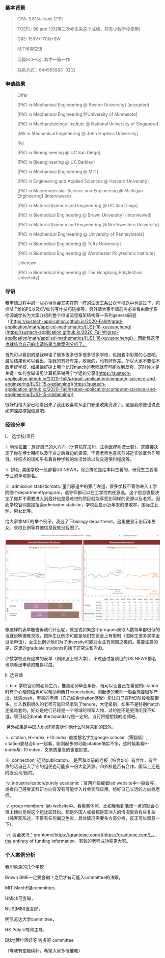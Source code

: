 ### 基本背景

> GPA: 3.81/4 (rank 1/19)
>
> TOEFL: 98 and 105(第二次考出来这个成绩，只有少数学校使用)
>
> GRE: 155V+170Q+3W
>
> MIT学期交流
>
> 两篇SCI一区, 其中一篇一作
>
> 联系方式：644565983（QQ）

### 申请结果

> Offer
>
> [PhD in Mechanical Engineering @ Boston University] (accepted)
>
> [PhD in Mechanical Engineering @University of Minnesota]
>
> [PhD in Mechanobiology Institute @ National University of Singapore]
>
> [MS in Mechanical Engineering @ John Hopkins University]
>
> Rej
>
> [PhD in Bioengineering @ UC San Diego]
>
> [PhD in Bioengineering @ UC Berkley]
>
> [PhD in Mechanical Engineering @ MIT]
>
> [PhD in Engineering and Applied Sciences @ Harvard University]
>
> [PhD in Macromolecular Science and Engineering @ Michigan Engineering] (interviewed)
>
> [PhD in Material Science and Engineering @ UC San Diego]
>
> [PhD in Biomedical Engineering @ Brown University] (interviewed)
>
> [PhD in Material Science and Engineering @ Northwestern University]
>
> [PhD in Mechanical Engineering @ University of Pennsylvania]
>
> [PhD in Biomedical Engineering @ Tufts University]
>
> [PhD in Biomedical Engineering @ Worchester Polytechnic Institute]
>
> Unknown
>
> [PhD in Biomedical Engineering @ The Hongkong Polytechnic University]

### 导语

我申请过程中的一些心得体会其实在前一阵的[生医工系公众号推送](https://mp.weixin.qq.com/s/g9oPMa2dWBFt-GuB1SsdCQ)中也说过了，包括MIT给的PS以及CV如何写作技巧链接等。另外请大家申请前务必查看由数学系徐源诚学长为大家介绍的整个申请流程框架结构等一系列general问题（[https://sustech-application.github.io/2020-Fall/#/grad-application/math/applied-mathematics/[US]-16-xuyuancheng](https://sustech-application.github.io/2020-Fall/#/grad-application/math/applied-mathematics/[US]-16-xuyuancheng)）。因此我这里也就结合自己的申请结果当做案例分析了。    

首先可以看到的是我申请了很多很多很多很多很多学校，也抱着中彩票的心态吧。最后结果也可以看出，拒我的有好有差，收我的，也有好有差。所以大家不要怕不敢申好学校，如果恰好碰上哪个比较match的老师就有可能收到反套，这时候才是关键！如何套磁请见计算机系谢丹宁学姐的分享([https://sustech-application.github.io/2020-Fall/#/grad-application/computer-science-and-engineering/[US]-15-xiedanning](https://sustech-application.github.io/2020-Fall/#/grad-application/computer-science-and-engineering/[US]-15-xiedanning))

很好相信大家已经看出来了我比较喜欢从歪门邪道收集资源了。这里我顺便也说说如何深度挖掘信息吧。

### 经验分享

I． 选学校/项目

​    i. 地理位置：想好自己的大方向（计算机在加州、生物医疗则波士顿），这直接决定了你在博士期间以及毕业之后身边的资源，毕竟老师也喜欢与邻近实验室合作项目。仔细点的话知乎有着各种学校的生活体验以及交通便利程度等。

​    ii. 排名: 美国学校一般都看US NEWS，综合排名是给本科生看的，研究生主要看专业的单项排名。

​    iii. admission statistic/data: 歪门邪道中的旁门左道，很多学校不管你进入工学院哪个department/program，选导师都可以在工学院内任意选。这个信息直接决定了你并不需要进入到最好也是最难进的项目就能享受到同样的资源以及老师。因此学校官网直接搜索admission statistic，学校会显示近年来的录取率，国际生比例，男女比等。

给大家拿MIT的举个例子，我选了下biology department，这里便显示出历年男女、录取比例等其他信息我就没截图了。

<img src="./images/dengyuqing_1.png" style="zoom:50%;" />

像这样的表单能告诉我们什么呢，就是说如果这个program录取人数每年都很低的话就说明很难录取，国际生比例少可能是他们在资金上有限制（国际生很多奖学金没法申请），女生比例少他们为了diversity可能对女生有照顾之类的。需要注意的是，这里的graduate students包括了研究生和PhD。

少数学校没有这样的表单（例如波士顿大学），不过通过各项目的US NEWS排名也能看出申请的难易程度。 

II. 选导师

​	i. bio: 学校官网的老师主页，推测老师毕业年份，既可以让自己在看他的citation时有个心理预估也可以帮助判断其expectation。刚起步的老师一般会想要很多产出，比较push，厉害的老师（自己结合citation感受）能让自己在PhD阶段收获很多。步入教职很久的老师可能已经拿到了tenure，大佬级别，如果不是特别match还挺难套的，好处是他们已经是一个领域的领军人物，过的是不是更清闲我不知道，项目前沿break the boundary是一定的。自行把握想找的老师吧。

​	另外如果是中国人bio还能告诉你他什么时候来到的国外。

​    ii. citation, H-index, i-10 index: 直接搜名字加google scholar（需翻墙）, citation要结合bio一起看，刚刚起步的可能citation确实不多，这时候看看H-index与i-10 index，文章质量高的也很厉害。

​    iii. connection: 近期publication。 是否和以前的老板（结合bio）有合作，有合作的话自己入了它的组便也可能多一份大佬资源。和外校是否有合作，国际上还是附近公司/医院。

​    iv. industrialization/purely academic：官网介绍或者lab website中一般会写，或者自己感受其科研方向有没有可能步入社会实际应用。想好自己长远的方向找老师。

​    v. group members: lab website中。看看集体照，比如我看到活泼一点的就会心理上倾向觉得这个组比较轻松。都是外国人或者都是亚洲人的情况就会有些复杂（纯客观陈述，不带有任何偏见色彩，具体情况需要多方面分析，反正可以留意一下）。

​    vi. 资金状况：grantome[https://grantome.com/](https://grantome.com/)_，the entirety of funding information。有钱的老师成功率更大呀。 

### 个人案例分析 

我印象深的几个学校：

Brown BME一定要套磁！之后才有可能入committee的法眼，

MIT MechE强committee，

UMich可套磁，

NUS(MBI)很友好，

明尼苏达大学committee，

HK Poly U导师主导，

BU地理位置好呀 钱多呀 committee

（等我有空继续补，希望大家多催催我）